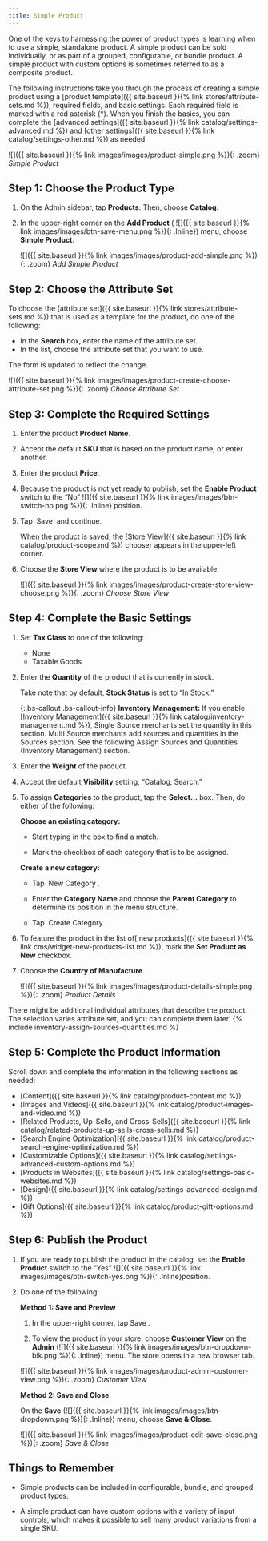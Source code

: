 ```yaml
---
title: Simple Product
---
```


One of the keys to harnessing the power of product types is learning when to use a simple, standalone product. A simple product can be sold individually, or as part of a grouped, configurable, or bundle product. A simple product with custom options is sometimes referred to as a composite product.

The following instructions take you through the process of creating a simple product using a [product template]({{ site.baseurl }}{% link stores/attribute-sets.md %}), required fields, and basic settings. Each required field is marked with a red asterisk (*). When you finish the basics, you can complete the [advanced settings]({{ site.baseurl }}{% link catalog/settings-advanced.md %}) and [other settings]({{ site.baseurl }}{% link catalog/settings-other.md %}) as needed.

![]({{ site.baseurl }}{% link images/images/product-simple.png %}){: .zoom}
*Simple Product*

## Step 1: Choose the Product Type

1. On the Admin sidebar, tap **Products**. Then, choose **Catalog**.

1. In the upper-right corner on the **Add Product** ( ![]({{ site.baseurl }}{% link images/images/btn-save-menu.png %}){: .Inline}) menu, choose **Simple Product**.

    ![]({{ site.baseurl }}{% link images/images/product-add-simple.png %}){: .zoom}
    *Add Simple Product*

## Step 2: Choose the Attribute Set

To choose the [attribute set]({{ site.baseurl }}{% link stores/attribute-sets.md %}) that is used as a template for the product, do one of the following:

* In the **Search** box, enter the name of the attribute set.
* In the list, choose the attribute set that you want to use.

The form is updated to reflect the change.

![]({{ site.baseurl }}{% link images/images/product-create-choose-attribute-set.png %}){: .zoom}
*Choose Attribute Set*

## Step 3: Complete the Required Settings

1. Enter the product **Product Name**.

1. Accept the default **SKU** that is based on the product name, or enter another.

1. Enter the product **Price**.

1. Because the product is not yet ready to publish, set the **Enable Product** switch to the “No” ![]({{ site.baseurl }}{% link images/images/btn-switch-no.png %}){: .Inline} position.

1. Tap <span class="btn"> Save </span> and continue.

    When the product is saved, the [Store View]({{ site.baseurl }}{% link catalog/product-scope.md %})
    chooser appears in the upper-left corner.

1. Choose the **Store View** where the product is to be available.

    ![]({{ site.baseurl }}{% link images/images/product-create-store-view-choose.png %}){: .zoom}
    *Choose Store View*

## Step 4: Complete the Basic Settings

1. Set **Tax Class** to one of the following:

    * None
    * Taxable Goods

1. Enter the **Quantity** of the product that is currently in stock.

    Take note that by default, **Stock Status** is set to “In Stock.”

    {:.bs-callout .bs-callout-info}
    **Inventory Management:** If you enable [Inventory Management]({{ site.baseurl }}{% link catalog/inventory-management.md %}), Single Source merchants set the quantity in this section. Multi Source merchants add sources and quantities in the Sources section. See the following Assign Sources and Quantities (Inventory Management) section.

1. Enter the **Weight** of the product.

1. Accept the default **Visibility** setting, “Catalog, Search.”

1. To assign **Categories** to the product, tap the **Select…** box. Then, do either of the following:

    **Choose an existing category:**

    * Start typing in the box to find a match.

    * Mark the checkbox of each category that is to be assigned.

    **Create a new category:**

    * Tap <span class="btn"> New Category </span>.

    * Enter the **Category Name** and choose the **Parent Category** to determine its position in the menu structure.

    * Tap <span class="btn"> Create Category </span>.

1. To feature the product in the list of[ new products]({{ site.baseurl }}{% link cms/widget-new-products-list.md %}), mark the **Set Product as New** checkbox.

1. Choose the **Country of Manufacture**.

    ![]({{ site.baseurl }}{% link images/images/product-details-simple.png %}){: .zoom}
    *Product Details*

There might be additional individual attributes that describe the product. The selection varies attribute set, and you can complete them later.
{% include inventory-assign-sources-quantities.md %}

## Step 5: Complete the Product Information

Scroll down and complete the information in the following sections as needed:

* [Content]({{ site.baseurl }}{% link catalog/product-content.md %})
* [Images and Videos]({{ site.baseurl }}{% link catalog/product-images-and-video.md %})
* [Related Products, Up-Sells, and Cross-Sells]({{ site.baseurl }}{% link catalog/related-products-up-sells-cross-sells.md %})
* [Search Engine Optimization]({{ site.baseurl }}{% link catalog/product-search-engine-optimization.md %})
* [Customizable Options]({{ site.baseurl }}{% link catalog/settings-advanced-custom-options.md %})
* [Products in Websites]({{ site.baseurl }}{% link catalog/settings-basic-websites.md %})
* [Design]({{ site.baseurl }}{% link catalog/settings-advanced-design.md %})
* [Gift Options]({{ site.baseurl }}{% link catalog/product-gift-options.md %})

## Step 6: Publish the Product

1. If you are ready to publish the product in the catalog, set the **Enable Product** switch to the “Yes” ![]({{ site.baseurl }}{% link images/images/btn-switch-yes.png %}){: .Inline}position.

1. Do one of the following:

    **Method 1: Save and Preview**

    1. In the upper-right corner, tap <span class="btn"> Save </span>.

    1. To view the product in your store, choose **Customer View** on the **Admin** (![]({{ site.baseurl }}{% link images/images/btn-dropdown-blk.png %}){: .Inline}) menu. The store opens in a new browser tab.

    ![]({{ site.baseurl }}{% link images/images/product-admin-customer-view.png %}){: .zoom}
    *Customer View*

    **Method 2: Save and Close**

    On the **Save** (![]({{ site.baseurl }}{% link images/images/btn-dropdown.png %}){: .Inline}) menu, choose **Save &amp; Close**.

    ![]({{ site.baseurl }}{% link images/images/product-edit-save-close.png %}){: .zoom}
    *Save &amp; Close*

## Things to Remember

* Simple products can be included in configurable, bundle, and grouped product types.

* A simple product can have custom options with a variety of input controls, which makes it possible to sell many product variations from a single SKU.